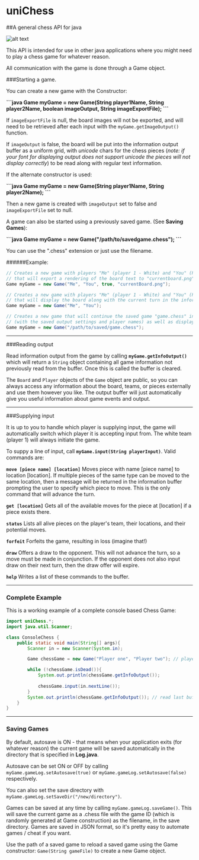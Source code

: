 # uniChess
##A general chess API for java

![alt text](http://i.imgur.com/5c8CG87.png "Example Image output")



This API is intended for use in other java applications where you might need to play a chess game for whatever reason. 


All communication with the game is done through a Game object. 


###Starting a game. 

You can create a new game with the Constructor:

<b>
```java
Game myGame = new Game(String player1Name, String player2Name, boolean imageOutput, String imageExportFile);
```
</b>

If `imageExportFile` is null, the board images will not be exported, and will need to be retrieved after each input with the `myGame.getImageOutput()` function.

If `imageOutput` is false, the board will be put into the information output buffer as a uniform grid, with *unicode* chars for the chess pieces (*note: if your font for displaying output does not support unicode the pieces will not display correctly*) to be read along with regular text information.

If the alternate constructor is used:

<b>
```java
Game myGame = new Game(String player1Name, String player2Name);
```
</b>

Then a new game is created with `imageOutput` set to false and `imageExportFile` set to null.

A game can also be started using a previously saved game. (See **Saving Games**):

<b>
```java
Game myGame = new Game("/path/to/savedgame.chess");
```
</b>

You can use the ".chess" extension or just use the filename.

######Example:

```java
// Creates a new game with players "Me" (player 1 - White) and "You" (Player 2 - Black) 
// that will export a rendering of the board text to "currentboard.png" after each turn. 
Game myGame = new Game("Me", "You", true, "currentBoard.png"); 

// Creates a new game with players "Me" (player 1 - White) and "You" (Player 2 - Black)
// that will display the board along with the current turn in the information buffer
Game myGame = new Game("Me", "You");

// Creates a new game that will continue the saved game "game.chess" in directory "/path/to/saved/"
// (with the saved output settings and player names) as well as display the last board state.
Game myGame = new Game("/path/to/saved/game.chess");
```
___

###Reading output

Read information output from the game by calling <b>`myGame.getInfoOutput()`</b> which will return a `String` object containing all game information not previously read from the buffer. Once this is called the buffer is cleared. 


The `Board` and `Player` objects of the `Game` object are public, so you can always access any information about the board, teams, or pieces externally and use them however you like. The output buffer will just automatically give you useful information about game events and output.

___

###Supplying input

It is up to you to handle which player is supplying input, the game will automatically switch which player it is accepting input from. The white team (player 1) will always initiate the game. 

To suppy a line of input, call <b>`myGame.input(String playerInput)`</b>. Valid commands are:

<b>`move [piece name] [location]`</b> Moves piece with name [piece name] to location [location]. If multiple pieces of the same type can be moved to the same location, then a message will be returned in the information buffer prompting the user to specify which piece to move. This is the only command that will advance the turn.


<b>`get [location]`</b> Gets all of the available moves for the piece at [location] if a piece exists there.


<b>`status`</b> Lists all alive pieces on the player's team, their locations, and their potential moves.

<b>`forfeit`</b> Forfeits the game, resulting in loss (imagine that!)

<b>`draw`</b> Offers a draw to the opponent. This will not advance the turn, so a move must be made in conjunction. If the opponent does not also input draw on their next turn, then the draw offer will expire.

<b>`help`</b> Writes a list of these commands to the buffer. 

___

### Complete Example

This is a working example of a complete console based Chess Game:

```java
import uniChess.*;
import java.util.Scanner;

class ConsoleChess {
	public static void main(String[] args){
		Scanner in = new Scanner(System.in);

		Game chessGame = new Game("Player one", "Player two"); // player names

		while (!chessGame.isDead()){
			System.out.println(chessGame.getInfoOutput());
			
			chessGame.input(in.nextLine());
		}
		System.out.println(chessGame.getInfoOutput()); // read last buffer
	}
}
```

___

### Saving Games

By default, autosave is ON - that means when your application exits (for whatever reason) the current game will be saved automatically in the directory that is specified in <b>Log.java</b>. 

Autosave can be set ON or OFF by calling `myGame.gameLog.setAutosave(true)` or `myGame.gameLog.setAutosave(false)` respectively.

You can also set the save directory with `myGame.gameLog.setSaveDir("/new/directory")`.

Games can be saved at any time by calling `myGame.gameLog.saveGame()`. This will save the current game as a .chess file with the game ID (which is randomly generated at Game construction) as the filename, in the save directory. Games are saved in JSON format, so it's pretty easy to automate games / cheat if you want. 


Use the path of a saved game to reload a saved game using the Game constructor: `Game(String gameFile)` to create a new Game object.
